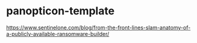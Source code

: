 # panopticon-template

https://www.sentinelone.com/blog/from-the-front-lines-slam-anatomy-of-a-publicly-available-ransomware-builder/
